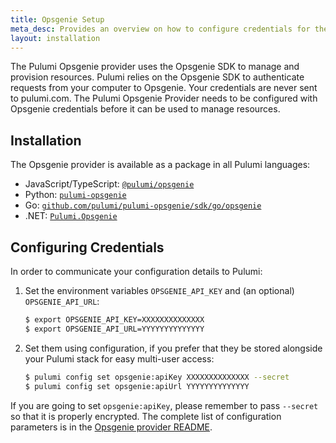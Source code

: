 ```yaml
---
title: Opsgenie Setup
meta_desc: Provides an overview on how to configure credentials for the Pulumi Opsgenie Provider.
layout: installation
---
```


The Pulumi Opsgenie provider uses the Opsgenie SDK to manage and provision resources.
Pulumi relies on the Opsgenie SDK to authenticate requests from your computer to Opsgenie. Your credentials are never sent
to pulumi.com.
The Pulumi Opsgenie Provider needs to be configured with Opsgenie credentials
before it can be used to manage resources.

## Installation

The Opsgenie provider is available as a package in all Pulumi languages:

* JavaScript/TypeScript: [`@pulumi/opsgenie`](https://www.npmjs.com/package/@pulumi/opsgenie)
* Python: [`pulumi-opsgenie`](https://pypi.org/project/pulumi-opsgenie/)
* Go: [`github.com/pulumi/pulumi-opsgenie/sdk/go/opsgenie`](https://github.com/pulumi/pulumi-opsgenie)
* .NET: [`Pulumi.Opsgenie`](https://www.nuget.org/packages/Pulumi.Opsgenie)

## Configuring Credentials

In order to communicate your configuration details to Pulumi:

1. Set the environment variables `OPSGENIE_API_KEY` and (an optional) `OPSGENIE_API_URL`:

    ```bash
    $ export OPSGENIE_API_KEY=XXXXXXXXXXXXXX
    $ export OPSGENIE_API_URL=YYYYYYYYYYYYYY
    ```

1. Set them using configuration, if you prefer that they be stored alongside your Pulumi stack for easy multi-user access:

    ```bash
    $ pulumi config set opsgenie:apiKey XXXXXXXXXXXXXX --secret
    $ pulumi config set opsgenie:apiUrl YYYYYYYYYYYYYY
    ```

If you are going to set `opsgenie:apiKey`, please remember to pass `--secret` so that it is properly encrypted. The complete list of
configuration parameters is in the [Opsgenie provider README](https://github.com/pulumi/pulumi-opsgenie/blob/master/README.md).
